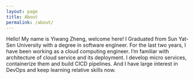 ```yaml
---
layout: page
title: About
permalink: /about/
---
```


Hello! My name is Yiwang Zheng, welcome here! I Graduated from Sun Yat-Sen University with a degree in software engineer. For the last two years, I have been working as a cloud computing engineer. I’m familiar with architecture of cloud service and its deployment. I develop micro services, containerize them and build CICD pipelines. And I have large interest in DevOps and keep learning relative skills now.
